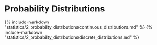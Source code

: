# Probability Distributions

{% include-markdown "statistics/2_probability_distributions/continuous_distributions.md" %}
{% include-markdown "statistics/2_probability_distributions/discrete_distributions.md" %}
